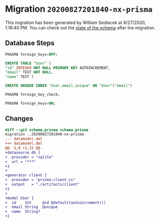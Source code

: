 # Migration `20200827201840-nx-prisma`

This migration has been generated by William Sedlacek at 8/27/2020, 1:18:40 PM.
You can check out the [state of the schema](./schema.prisma) after the migration.

## Database Steps

```sql
PRAGMA foreign_keys=OFF;

CREATE TABLE "User" (
"id" INTEGER NOT NULL PRIMARY KEY AUTOINCREMENT,
"email" TEXT NOT NULL,
"name" TEXT )

CREATE UNIQUE INDEX "User.email_unique" ON "User"("email")

PRAGMA foreign_key_check;

PRAGMA foreign_keys=ON;
```

## Changes

```diff
diff --git schema.prisma schema.prisma
migration ..20200827201840-nx-prisma
--- datamodel.dml
+++ datamodel.dml
@@ -1,0 +1,15 @@
+datasource db {
+  provider = "sqlite"
+  url = "***"
+}
+
+generator client {
+  provider = "prisma-client-js"
+  output   = "./artifacts/client"
+}
+
+model User {
+  id    Int     @id @default(autoincrement())
+  email String  @unique
+  name  String?
+}
```
